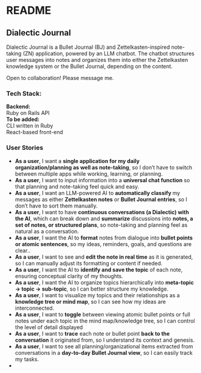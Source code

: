 # README
<h2> Dialectic Journal </h2>

Dialectic Journal is a Bullet Journal (BJ) and Zettelkasten-inspired note-taking (ZN) application, powered by an LLM chatbot. The chatbot structures user messages into notes and organizes them into either the Zettelkasten knowledge system or the Bullet Journal, depending on the content.

Open to collaboration! Please message me.

<h3>Tech Stack:</h3>
<strong>Backend:</strong><br>
Ruby on Rails API <br>
<strong>To be added:</strong><br>
CLI written in Ruby <br>
React-based front-end


<h3>User Stories</h3>
<ul>
<li><strong>As a user</strong>, I want a <strong>single application for my daily organization/planning as well as note-taking</strong>, so I don’t have to switch between multiple apps while working, learning, or planning.</li>
<li> <strong>As a user</strong>, I want to input information into a <strong>universal chat function</strong> so that planning and note-taking feel quick and easy.</li>
<li> <strong>As a user</strong>, I want an LLM-powered AI to <strong>automatically classify </strong> my messages as either <strong>Zettelkasten notes</strong> or <strong>Bullet Journal entries</strong>, so I don’t have to sort them manually.</li>
<li><strong>As a user</strong>, I want to have <strong>continuous conversations <italic>(a Dialectic)</italic> with the AI</strong>, which can break down and <strong> summarize</strong> discussions into <strong>notes, a set of notes, or structured plans</strong>, so note-taking and planning feel as natural as a conversation. </li>
<li><strong>As a user</strong>, I want the AI to <strong>format</strong> notes from dialogue into <strong>bullet points or atomic sentences</strong>, so my ideas, reminders, goals, and questions are clear..</li>
<li><strong>As a user</strong>, I want to see and <strong>edit the note in real time</strong> as it is generated, so I can manually adjust its formatting or content if needed. </li>
<li> <strong>As a user</strong>, I want the AI to <strong>identify and save the topic</strong> of each note, ensuring conceptual clarity of my thoughts.</li>
<li> <strong> As a user</strong>, I want the AI to organize topics hierarchically into <strong>meta-topic → topic → sub-topic</strong>, so I can better structure my knowledge. </li>
<li> <strong>As a user</strong>, I want to visualize my topics and their relationships as a <strong> knowledge tree or mind map</strong>, so I can see how my ideas are interconnected.</li>
<li> <strong>As a user</strong>, I want to <strong>toggle</strong> between viewing atomic bullet points or full notes under each topic in the mind map/knowledge tree, so I can control the level of detail displayed </li>
<li><strong> As a user</strong>, I want to <strong>trace</strong> each note or bullet point <strong>back to the conversation</strong> it originated from, so I understand its context and genesis. </li>
<li><strong>As a user</strong>, I want to see all planning/organizational items extracted from conversations in a <strong> day-to-day Bullet Journal view</strong>, so I can easily track my tasks.
  <li>
</ul>



 <!-- This README would normally document whatever steps are necessary to get the
application up and running.

Things you may want to cover:

* Ruby version

* System dependencies

* Configuration

* Database creation

* Database initialization

* How to run the test suite

* Services (job queues, cache servers, search engines, etc.)

* Deployment instructions -->
